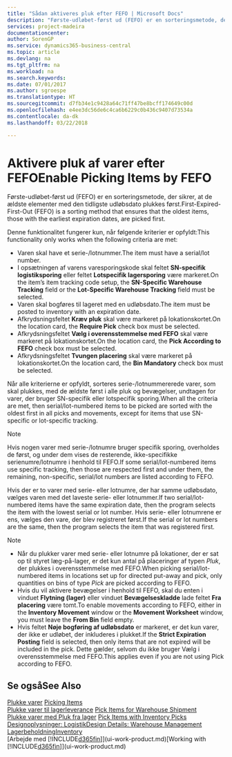 ```yaml
---
title: "Sådan aktiveres pluk efter FEFO | Microsoft Docs"
description: "Første-udløbet-først ud (FEFO) er en sorteringsmetode, der sikrer, at de ældste elementer med den tidligste udløbsdato plukkes først."
services: project-madeira
documentationcenter: 
author: SorenGP
ms.service: dynamics365-business-central
ms.topic: article
ms.devlang: na
ms.tgt_pltfrm: na
ms.workload: na
ms.search.keywords: 
ms.date: 07/01/2017
ms.author: sgroespe
ms.translationtype: HT
ms.sourcegitcommit: d7fb34e1c9428a64c71ff47be8bcff174649c00d
ms.openlocfilehash: e4ee3dc56de6c4ca6b6229c0b436c9407d73534a
ms.contentlocale: da-dk
ms.lasthandoff: 03/22/2018

---
```

# <a name="enable-picking-items-by-fefo"></a><span data-ttu-id="bfe2a-103">Aktivere pluk af varer efter FEFO</span><span class="sxs-lookup"><span data-stu-id="bfe2a-103">Enable Picking Items by FEFO</span></span>
<span data-ttu-id="bfe2a-104">Første-udløbet-først ud (FEFO) er en sorteringsmetode, der sikrer, at de ældste elementer med den tidligste udløbsdato plukkes først.</span><span class="sxs-lookup"><span data-stu-id="bfe2a-104">First-Expired-First-Out (FEFO) is a sorting method that ensures that the oldest items, those with the earliest expiration dates, are picked first.</span></span>  

 <span data-ttu-id="bfe2a-105">Denne funktionalitet fungerer kun, når følgende kriterier er opfyldt:</span><span class="sxs-lookup"><span data-stu-id="bfe2a-105">This functionality only works when the following criteria are met:</span></span>  

-   <span data-ttu-id="bfe2a-106">Varen skal have et serie-/lotnummer.</span><span class="sxs-lookup"><span data-stu-id="bfe2a-106">The item must have a serial/lot number.</span></span>  
-   <span data-ttu-id="bfe2a-107">I opsætningen af varens varesporingskode skal feltet **SN-specifik logistiksporing** eller feltet **Lotspecifik lagersporing** være markeret.</span><span class="sxs-lookup"><span data-stu-id="bfe2a-107">On the item’s item tracking code setup, the **SN-Specific Warehouse Tracking** field or the **Lot-Specific Warehouse Tracking** field must be selected.</span></span>  
-   <span data-ttu-id="bfe2a-108">Varen skal bogføres til lageret med en udløbsdato.</span><span class="sxs-lookup"><span data-stu-id="bfe2a-108">The item must be posted to inventory with an expiration date.</span></span>  
-   <span data-ttu-id="bfe2a-109">Afkrydsningsfeltet **Kræv pluk** skal være markeret på lokationskortet.</span><span class="sxs-lookup"><span data-stu-id="bfe2a-109">On the location card, the **Require Pick** check box must be selected.</span></span>  
-   <span data-ttu-id="bfe2a-110">Afkrydsningsfeltet **Vælg i overensstemmelse med FEFO** skal være markeret på lokationskortet.</span><span class="sxs-lookup"><span data-stu-id="bfe2a-110">On the location card, the **Pick According to FEFO** check box must be selected.</span></span>  
-   <span data-ttu-id="bfe2a-111">Afkrydsningsfeltet **Tvungen placering** skal være markeret på lokationskortet.</span><span class="sxs-lookup"><span data-stu-id="bfe2a-111">On the location card, the **Bin Mandatory** check box must be selected.</span></span>  

 <span data-ttu-id="bfe2a-112">Når alle kriterierne er opfyldt, sorteres serie-/lotnummererede varer, som skal plukkes, med de ældste først i alle pluk og bevægelser, undtagen for varer, der bruger SN-specifik eller lotspecifik sporing.</span><span class="sxs-lookup"><span data-stu-id="bfe2a-112">When all the criteria are met, then serial/lot-numbered items to be picked are sorted with the oldest first in all picks and movements, except for items that use SN-specific or lot-specific tracking.</span></span>  

> [!NOTE]  
>  <span data-ttu-id="bfe2a-113">Hvis nogen varer med serie-/lotnumre bruger specifik sporing, overholdes de først, og under dem vises de resterende, ikke-specifikke serienumre/lotnumre i henhold til FEFO.</span><span class="sxs-lookup"><span data-stu-id="bfe2a-113">If some serial/lot-numbered items use specific tracking, then those are respected first and under them, the remaining, non-specific, serial/lot numbers are listed according to FEFO.</span></span>  

 <span data-ttu-id="bfe2a-114">Hvis der er to varer med serie- eller lotnumre, der har samme udløbsdato, vælges varen med det laveste serie- eller lotnummer.</span><span class="sxs-lookup"><span data-stu-id="bfe2a-114">If two serial/lot-numbered items have the same expiration date, then the program selects the item with the lowest serial or lot number.</span></span> <span data-ttu-id="bfe2a-115">Hvis serie- eller lotnumrene er ens, vælges den vare, der blev registreret først.</span><span class="sxs-lookup"><span data-stu-id="bfe2a-115">If the serial or lot numbers are the same, then the program selects the item that was registered first.</span></span>  

> [!NOTE]  
>  -   <span data-ttu-id="bfe2a-116">Når du plukker varer med serie- eller lotnumre på lokationer, der er sat op til styret læg-på-lager, er det kun antal på placeringer af typen *Pluk*, der plukkes i overensstemmelse med FEFO.</span><span class="sxs-lookup"><span data-stu-id="bfe2a-116">When picking serial/lot-numbered items in locations set up for directed put-away and pick, only quantities on bins of type *Pick* are picked according to FEFO.</span></span>  
> -   <span data-ttu-id="bfe2a-117">Hvis du vil aktivere bevægelser i henhold til FEFO, skal du enten i vinduet **Flytning (lager)** eller vinduet **Bevægelseskladde** lade feltet **Fra placering** være tomt.</span><span class="sxs-lookup"><span data-stu-id="bfe2a-117">To enable movements according to FEFO, either in the **Inventory Movement** window or the **Movement Worksheet** window, you must leave the **From Bin** field empty.</span></span>  
> -   <span data-ttu-id="bfe2a-118">Hvis feltet **Nøje bogføring af udløbsdato** er markeret, er det kun varer, der ikke er udløbet, der inkluderes i plukket.</span><span class="sxs-lookup"><span data-stu-id="bfe2a-118">If the **Strict Expiration Posting** field is selected, then only items that are not expired will be included in the pick.</span></span> <span data-ttu-id="bfe2a-119">Dette gælder, selvom du ikke bruger Vælg i overensstemmelse med FEFO.</span><span class="sxs-lookup"><span data-stu-id="bfe2a-119">This applies even if you are not using Pick according to FEFO.</span></span>  

## <a name="see-also"></a><span data-ttu-id="bfe2a-120">Se også</span><span class="sxs-lookup"><span data-stu-id="bfe2a-120">See Also</span></span>  
<span data-ttu-id="bfe2a-121">[Plukke varer](warehouse-pick-items.md) </span><span class="sxs-lookup"><span data-stu-id="bfe2a-121">[Picking Items](warehouse-pick-items.md) </span></span>  
<span data-ttu-id="bfe2a-122">[Plukke varer til lagerleverance](warehouse-how-to-pick-items-for-warehouse-shipment.md) </span><span class="sxs-lookup"><span data-stu-id="bfe2a-122">[Pick Items for Warehouse Shipment](warehouse-how-to-pick-items-for-warehouse-shipment.md) </span></span>  
<span data-ttu-id="bfe2a-123">[Plukke varer med Pluk fra lager](warehouse-how-to-pick-items-with-inventory-picks.md) </span><span class="sxs-lookup"><span data-stu-id="bfe2a-123">[Pick Items with Inventory Picks](warehouse-how-to-pick-items-with-inventory-picks.md) </span></span>  
[<span data-ttu-id="bfe2a-124">Designoplysninger: Logistik</span><span class="sxs-lookup"><span data-stu-id="bfe2a-124">Design Details: Warehouse Management</span></span>](design-details-warehouse-management.md)  
[<span data-ttu-id="bfe2a-125">Lagerbeholdning</span><span class="sxs-lookup"><span data-stu-id="bfe2a-125">Inventory</span></span>](inventory-manage-inventory.md)  
<span data-ttu-id="bfe2a-126">[Arbejde med [!INCLUDE[d365fin](includes/d365fin_md.md)]](ui-work-product.md)</span><span class="sxs-lookup"><span data-stu-id="bfe2a-126">[Working with [!INCLUDE[d365fin](includes/d365fin_md.md)]](ui-work-product.md)</span></span>

